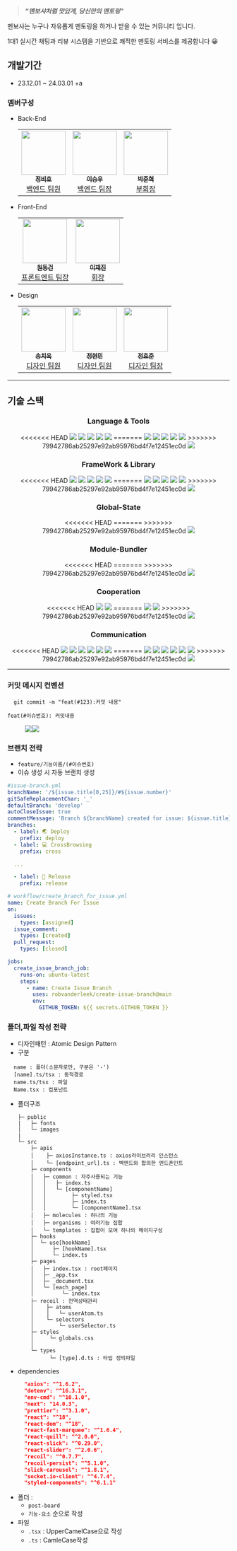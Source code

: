 > **_“멘보샤처럼 맛있게, 당신만의 멘토링”_**

멘보샤는 누구나 자유롭게 멘토링을 하거나 받을 수 있는 커뮤니티 입니다. <br>

1대1 실시간 채팅과 리뷰 시스템을 기반으로 쾌적한 멘토링 서비스를 제공합니다 😀

## 개발기간

- 23.12.01 ~ 24.03.01 +a

### 멤버구성

- Back-End
  <table>
    <tr>
      <td align="center"><a href="https://github.com/hobiJeong"><img src="https://file.notion.so/f/f/0b241d7f-6520-4240-ac94-27957e3f3aa5/cbc5dd4c-c6ec-4ba7-9856-cdb58576cb4c/KakaoTalk_20230831_154444245.jpg?id=eb170196-5d31-4985-9617-19a6a57086ef&table=block&spaceId=0b241d7f-6520-4240-ac94-27957e3f3aa5&expirationTimestamp=1711425600000&signature=Rv-ZiRv1hxaJjfIQJFNny8jiT95sK2FN9B2TkVII0RI&downloadName=KakaoTalk_20230831_154444245.jpg" width="100px;" height="100px;" alt=""/><br /><sub><b>정비호</b></sub></a><br /><a href="https://github.com/hobiJeong" title="Packaging/porting to new platform">백엔드 팀원</a></td>
      <td align="center"><a href="https://github.com/2swo"><img src="https://file.notion.so/f/f/0b241d7f-6520-4240-ac94-27957e3f3aa5/203630b9-3b5d-4b74-8393-61bab89928e2/IMG_1133.jpeg?id=0294c278-35dd-4562-8f28-86d8afed963e&table=block&spaceId=0b241d7f-6520-4240-ac94-27957e3f3aa5&expirationTimestamp=1711425600000&signature=uJUsmJrb7kShqI57r3-msnTBrvzhIopauEfHMo9XkwA&downloadName=IMG_1133.jpeg" width="100px;" height="100px;" alt=""/><br /><sub><b>이승우</b></sub></a><br /><a href="https://github.com/2swo" title="Packaging/porting to new platform">백엔드 팀장</a></td>
      <td align="center"><a href="https://github.com/NicoDora"><img src="https://file.notion.so/f/f/0b241d7f-6520-4240-ac94-27957e3f3aa5/7ff558d0-c97b-4714-b531-987ec35365d1/KakaoTalk_20230530_132243331_02.jpg?id=82258536-7072-4faf-b576-2fd76d1521ba&table=block&spaceId=0b241d7f-6520-4240-ac94-27957e3f3aa5&expirationTimestamp=1711425600000&signature=84rMqLcr8vqkDSgeIiSjIWnsP3zHsepUE3LEfm95jEU&downloadName=KakaoTalk_20230530_132243331_02.jpg" width="100px;" height="100px"; alt=""/><br /><sub><b>박준혁</b></sub></a><br /><a href="https://github.com/NicoDora" title="Packaging/porting to new platform">부회장</a></td>
    </tr>
  </table>
- Front-End
  <table>
    <tr>
      <td align="center"><a href="https://github.com/CBWDG"><img src="https://file.notion.so/f/f/0b241d7f-6520-4240-ac94-27957e3f3aa5/e6fd1ebb-05fe-44e4-af77-3604d1f80bb1/Untitled.png?id=e2a3f4fc-c37f-42b4-9a5d-97bd8a3b04b3&table=block&spaceId=0b241d7f-6520-4240-ac94-27957e3f3aa5&expirationTimestamp=1711425600000&signature=tJnPwwIIvoTW9erHXEHBrRQTx_RQvRMC7JTpb9vyszc&downloadName=Untitled.png" width="100px;" height="100px"; alt=""/><br /><sub><b>원동건</b></sub></a><br /><a href="https://github.com/CBWDG" title="Packaging/porting to new platform">프론트엔트 팀장</a></td>
      <td align="center"><a href="https://github.com/zzzRYT"><img src="https://file.notion.so/f/f/0b241d7f-6520-4240-ac94-27957e3f3aa5/338cf61c-cbf5-4b76-acf6-a7a9b4deb652/KakaoTalk_20230530_132243331_01.jpg?id=58b7705d-7ff7-49d0-896f-41170a63a5de&table=block&spaceId=0b241d7f-6520-4240-ac94-27957e3f3aa5&expirationTimestamp=1711425600000&signature=HSFDOtbbu8Md6z5b9wmf4Y1gcinEVNDkD39Jbh0f0gQ&downloadName=KakaoTalk_20230530_132243331_01.jpg" width="100px;" height="100px;" alt=""/><br /><sub><b>이재진</b></sub></a><br /><a href="https://github.com/zzzRYT" title="Packaging/porting to new platform">회장</a></td>
    </tr>
  </table>
- Design
  <table>
    <tr>
      <td align="center"><a href="https://www.notion.so/b4290c8ff0b34e4aac8c8f90847fea7e?p=aa597a24bf3d44ffa4e5b3cb1c31591a&pm=c"><img src="https://file.notion.so/f/f/0b241d7f-6520-4240-ac94-27957e3f3aa5/ab43deaf-59a7-4ec3-b4dd-a71a75508e45/%EC%86%A1%EC%B9%98%EC%9A%B1%EB%8B%98.jpg?id=bb944638-4858-48c5-b1fe-6c9572d7a499&table=block&spaceId=0b241d7f-6520-4240-ac94-27957e3f3aa5&expirationTimestamp=1711425600000&signature=Blc8e01C8BBsjGSg9NLaFQR6ciH0StTOA-J9WwtEk1k&downloadName=%EC%86%A1%EC%B9%98%EC%9A%B1%EB%8B%98.jpg" width="100px;" height="100px"; alt=""/><br /><sub><b>송치욱</b></sub></a><br /><a href="https://www.notion.so/b4290c8ff0b34e4aac8c8f90847fea7e?p=aa597a24bf3d44ffa4e5b3cb1c31591a&pm=c" title="Packaging/porting to new platform">디자인 팀원</a></td>
      <td align="center"><a href="https://www.notion.so/b4290c8ff0b34e4aac8c8f90847fea7e?p=a017cfe72081459ab912a91dda6bf16b&pm=c"><img src="https://file.notion.so/f/f/0b241d7f-6520-4240-ac94-27957e3f3aa5/e39cb3bb-aafd-4d5a-9387-44a5e6b31c50/%EC%A0%95%ED%98%84%EB%AF%BC%EB%8B%98.jpg?id=e988c719-d1d6-4344-b0a6-6bfc73d81c90&table=block&spaceId=0b241d7f-6520-4240-ac94-27957e3f3aa5&expirationTimestamp=1711425600000&signature=hj03K-DdMJVswH4M-5dX7GzdqBWXU3v_qw1W5jxuoyE&downloadName=%EC%A0%95%ED%98%84%EB%AF%BC%EB%8B%98.jpg" width="100px;" height="100px;" alt=""/><br /><sub><b>정현민</b></sub></a><br /><a href="https://www.notion.so/b4290c8ff0b34e4aac8c8f90847fea7e?p=a017cfe72081459ab912a91dda6bf16b&pm=c" title="Packaging/porting to new platform">디자인 팀원</a></td>
      <td align="center"><a href="https://www.notion.so/b4290c8ff0b34e4aac8c8f90847fea7e?p=179166cce3b64819adb353b2f05a2454&pm=c"><img src="https://file.notion.so/f/f/0b241d7f-6520-4240-ac94-27957e3f3aa5/c59ad505-f1bd-4f4a-b690-5800f51cea25/%EC%A0%95%ED%9A%A8%EC%A4%80%EB%8B%98.jpg?id=bf4fae0e-d698-4f17-98e8-96bc2bb85967&table=block&spaceId=0b241d7f-6520-4240-ac94-27957e3f3aa5&expirationTimestamp=1711425600000&signature=FrKTyBIee8S-3kLoQbXuwvswd2VBM0dX8Hrp9Ii78Hs&downloadName=%EC%A0%95%ED%9A%A8%EC%A4%80%EB%8B%98.jpg" width="100px;" height="100px;" alt=""/><br /><sub><b>정효준</b></sub></a><br /><a href="https://www.notion.so/b4290c8ff0b34e4aac8c8f90847fea7e?p=179166cce3b64819adb353b2f05a2454&pm=c" title="Packaging/porting to new platform">디자인 팀장</a></td>
    </tr>
  </table>

---

## 기술 스택<p>

<h3 align="center">  
  Language & Tools
</h3>
<p align="center">
<<<<<<< HEAD
  <img src="https://img.shields.io/badge/HTML-white?logo=html5"/>
  <img src= "https://img.shields.io/badge/CSS-blue?logo=css3"/>
  <img src= "https://img.shields.io/badge/Scss-pink?logo=sass"/>
  <img src= "https://img.shields.io/badge/TypeScript-white?logo=typeScript&logoColor=3178C6"/>
  <img src= "https://img.shields.io/badge/VScode-white?logo=visualstudiocode&logoColor=007ACC"/>
=======
<a href="https://developer.mozilla.org/ko/docs/Web/HTML" style="text-decoration: none">
  <img src="https://img.shields.io/badge/HTML-white?logo=html5" style="text-decoration: none"/>
</a>
<a href="https://devdocs.io/css/" style="text-decoration: none">
  <img src= "https://img.shields.io/badge/CSS-blue?logo=css3" />
</a>
<a href="https://sass-lang.com/" style="text-decoration: none">
  <img src= "https://img.shields.io/badge/Sass-pink?logo=sass" />
</a>
<a href="https://www.typescriptlang.org/" style="text-decoration: none">
  <img src= "https://img.shields.io/badge/TypeScript-white?logo=typeScript&logoColor=3178C6"/>
</a>
<a href="https://code.visualstudio.com/" style="text-decoration: none">
  <img src= "https://img.shields.io/badge/VScode-white?logo=visualstudiocode&logoColor=007ACC"/>
</a>
<a href="https://nodejs.org/en" style="text-decoration: none">
>>>>>>> 79942786ab25297e92ab95976bd4f7e12451ec0d
  <img src= "https://img.shields.io/badge/Node.js-white?logo=nodedotjs&logoColor=#339933"/>
</p>

<h3 align="center">  
  FrameWork & Library
</h3>

<p align="center">
<<<<<<< HEAD
<img src= "https://img.shields.io/badge/Next.js-black?logo=next.js&logoColor=white"/>
  <img src= "https://img.shields.io/badge/React-blue?logo=react"/>
  <img src= "https://img.shields.io/badge/Socket.io-white?logo=socket.io&logoColor=010101"/>
  <img src= "https://img.shields.io/badge/MSW-white?logo=mockserviceworker&logoColor=black"/>
   <img src= "https://img.shields.io/badge/Axios-white?logo=axios&logoColor=5A29E4"/>
=======
<a href="https://nextjs.org/" style="text-decoration: none">
<img src= "https://img.shields.io/badge/Next.js-black?logo=next.js&logoColor=white"/>
</a>
<a href="https://ko.legacy.reactjs.org/" style="text-decoration: none">
  <img src= "https://img.shields.io/badge/React.js-blue?logo=react"/>
</a>
<a href="https://socket.io/" style="text-decoration: none">
  <img src= "https://img.shields.io/badge/Socket.io-white?logo=socket.io&logoColor=010101"/>
</a>
<a href="https://mswjs.io/" style="text-decoration: none">
  <img src= "https://img.shields.io/badge/MSW-white?logo=mockserviceworker&logoColor=black"/>
</a>
<a href="https://axios-http.com/kr/docs/intro" style="text-decoration: none">
   <img src= "https://img.shields.io/badge/Axios-white?logo=axios&logoColor=5A29E4"/>
</a>
<a href="https://styled-components.com/" style="text-decoration: none">
>>>>>>> 79942786ab25297e92ab95976bd4f7e12451ec0d
  <img src= "https://img.shields.io/badge/Styled--Components-DB7093?logo=styledcomponents&logoColor=white"/>
</p>

<h3 align="center">  
  Global-State
</h3>

<p align="center">
<<<<<<< HEAD
=======
<a href = "https://recoiljs.org/ko/" style="text-decoration: none">
>>>>>>> 79942786ab25297e92ab95976bd4f7e12451ec0d
  <img src= "https://img.shields.io/badge/Recoil-3578E5?logo=Recoil&logoColor=white"/>
</p>

<h3 align="center">  
  Module-Bundler
</h3>

<p align="center">
<<<<<<< HEAD
=======
<a href="https://webpack.kr/" style="text-decoration: none">
>>>>>>> 79942786ab25297e92ab95976bd4f7e12451ec0d
   <img src= "https://img.shields.io/badge/WebPack-white?logo=webpack&logoColor=blue"/>
</p>

<h3 align="center">  
  Cooperation
</h3>

<p align="center">
<<<<<<< HEAD
   <img src= "https://img.shields.io/badge/ESLint-white?logo=eslint&logoColor=4B32C3"/>
   <img src= "https://img.shields.io/badge/Prettier-black?logo=Prettier&logoColor=F7B93E"/>
=======
<a href="https://eslint.org/" style="text-decoration: none">
   <img src= "https://img.shields.io/badge/ESLint-white?logo=eslint&logoColor=4B32C3"/>
</a>
<a href="https://prettier.io/" style="text-decoration: none">
   <img src= "https://img.shields.io/badge/Prettier-black?logo=Prettier&logoColor=F7B93E"/>
</a>
<a href="https://www.dotenv.org/docs/" style="text-decoration: none">
>>>>>>> 79942786ab25297e92ab95976bd4f7e12451ec0d
   <img src= "https://img.shields.io/badge/.ENV-black?logo=dotenv&logoColor=#ECD53F"/>
</p>

<h3 align="center">  
  Communication
</h3>

<p align="center">
<<<<<<< HEAD
   <img src= "https://img.shields.io/badge/Git-white?logo=git&logoColor=F05032"/>
   <img src= "https://img.shields.io/badge/Github-black?logo=github&logoColor=#181717"/>
   <img src= "https://img.shields.io/badge/Github--Actions-white?logo=githubactions&logoColor=2088FF"/>
   <img src= "https://img.shields.io/badge/Slack-white?logo=slack&logoColor=4A154B"/>
   <img src= "https://img.shields.io/badge/Notion-white?logo=notion&logoColor=000000"/>
   <img src= "https://img.shields.io/badge/Discord-white?logo=Discord&logoColor=#5865F2"/>
=======
<a href="https://git-scm.com/" style="text-decoration: none">
   <img src= "https://img.shields.io/badge/Git-white?logo=git&logoColor=F05032"/>
</a>
<a href="https://github.com/" style="text-decoration: none">
   <img src= "https://img.shields.io/badge/Github-black?logo=github&logoColor=#181717"/>
</a>
<a href="https://docs.github.com/ko/actions" style="text-decoration: none">
   <img src= "https://img.shields.io/badge/Github--Actions-white?logo=githubactions&logoColor=2088FF"/>
</a>
<a href="https://slack.com/intl/ko-kr/" style="text-decoration: none">
   <img src= "https://img.shields.io/badge/Slack-white?logo=slack&logoColor=4A154B"/>
</a>
<a href="https://www.notion.so/ko-kr" style="text-decoration: none">
   <img src= "https://img.shields.io/badge/Notion-white?logo=notion&logoColor=000000"/>
</a>
<a href="https://discord.com/" style="text-decoration: none">
   <img src= "https://img.shields.io/badge/Discord-white?logo=Discord&logoColor=#5865F2"/>
</a>
<a href="https://www.figma.com/" style="text-decoration: none">
>>>>>>> 79942786ab25297e92ab95976bd4f7e12451ec0d
   <img src= "https://img.shields.io/badge/Figma-white?logo=figma&logoColor=#F24E1E"/>
   
</p>

---

### 커밋 메시지 컨벤션

```
  git commit -m "feat(#123):커밋 내용"
```

`feat(#이슈번호): 커밋내용`

<figure style="display:flex">
<img src="./public/images/commitStrategy1.png"><img src="./public/images/commitStrategy2.png">
</figure>

### 브랜치 전략

- `feature/기능이름/(#이슈번호)`
- 이슈 생성 시 자동 브랜치 생성

```yml
#issue-branch.yml
branchName: '/${issue.title[0,25]}/#${issue.number}'
gitSafeReplacementChar: '_'
defaultBranch: 'develop'
autoCloseIssue: true
commentMessage: 'Branch ${branchName} created for issue: ${issue.title}'
branches:
  - label: 🌏 Deploy
    prefix: deploy
  - label: 💻 CrossBrowsing
    prefix: cross

  ...

  - label: 📌 Release
    prefix: release

# workflow/create_branch_for_issue.yml
name: Create Branch For Issue
on:
  issues:
    types: [assigned]
  issue_comment:
    types: [created]
  pull_request:
    types: [closed]

jobs:
  create_issue_branch_job:
    runs-on: ubuntu-latest
    steps:
      - name: Create Issue Branch
        uses: robvanderleek/create-issue-branch@main
        env:
          GITHUB_TOKEN: ${{ secrets.GITHUB_TOKEN }}

```

### 폴더,파일 작성 전략

- 디자인패턴 : Atomic Design Pattern
- 구분

```
  name : 폴더(소문자로만, 구분은 '-')
  [name].ts/tsx : 동적경로
  name.ts/tsx : 파일
  Name.tsx : 컴포넌트
```

- 폴더구조
  ```markup
  ├─ public
  |   ├─ fonts
  │   └─ images
  |
  └─ src
      ├─ apis
      │    ├─ axiosInstance.ts : axios라이브러리 인스턴스
      │    └─ [endpoint_url].ts : 벡엔드와 합의한 엔드폰인트
      ├─ components
      │   ├─ common : 자주사용되는 기능
      │   │   ├─ index.ts
      │   │   └─ [componentName]
      │   │        ├─ styled.tsx
      │   │        ├─ index.ts
      │   │        └─ [componentName].tsx
      │   ├─ molecules : 하나의 기능
      │   ├─ organisms : 여러기능 집합
      │   └─ templates : 집합이 모여 하나의 페이지구성
      ├─ hooks
      │  └─ use[hookName]
      │      ├─ [hookName].tsx
      │      └─ index.ts
      ├─ pages
      │   ├─ index.tsx : root페이지
      │   ├─ _app.tsx
      │   ├─ _document.tsx
      │   └─ [each_page]
      │         └─ index.tsx
      ├─ recoil : 전역상태관리
      │    ├─ atoms
      │    │   └─ userAtom.ts
      │    └─ selectors
      │        └─ userSelector.ts
      ├─ styles
      │     └─ globals.css
      │
      └─ types
            └─ [type].d.ts : 타입 정의파일
  ```
- dependencies
  ```json
    "axios": "^1.6.2",
    "dotenv": "^16.3.1",
    "env-cmd": "^10.1.0",
    "next": "14.0.3",
    "prettier": "^3.1.0",
    "react": "^18",
    "react-dom": "^18",
    "react-fast-marquee": "^1.6.4",
    "react-quill": "^2.0.0",
    "react-slick": "^0.29.0",
    "react-slider": "^2.0.6",
    "recoil": "^0.7.7",
    "recoil-persist": "^5.1.0",
    "slick-carousel": "^1.8.1",
    "socket.io-client": "^4.7.4",
    "styled-components": "^6.1.1"
  ```
- 폴더 :
  - `post-board`
  - `기능-요소` 순으로 작성
- 파일
  - `.tsx` : UpperCamelCase으로 작성
  - `.ts` : CamleCase작성
